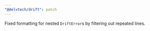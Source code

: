 ```yaml
---
"@delvtech/drift": patch
---
```


Fixed formatting for nested `DriftError`s by filtering out repeated lines.
